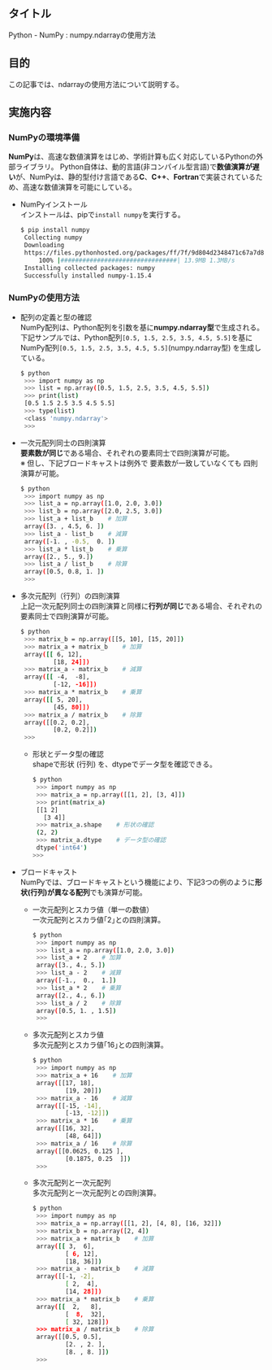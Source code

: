## タイトル
Python - NumPy : numpy.ndarrayの使用方法

## 目的
この記事では、ndarrayの使用方法について説明する。

## 実施内容
### NumPyの環境準備
**NumPy**は、高速な数値演算をはじめ、学術計算も広く対応しているPythonの外部ライブラリ。
Python自体は、動的言語(非コンパイル型言語)で**数値演算が遅い**が、NumPyは、静的型付け言語である**C**、**C++**、**Fortran**で実装されているため、高速な数値演算を可能にしている。

- NumPyインストール<br>
インストールは、pipで`install numpy`を実行する。
  ```bash
  $ pip install numpy
   Collecting numpy
   Downloading
   https://files.pythonhosted.org/packages/ff/7f/9d804d2348471c67a7d8b5f84f9bc59fd1cefa148986f2b74552f8573555/numpy-1.15.4-cp36-cp36m-manylinux1_x86_64.whl (13.9MB)
       100% |################################| 13.9MB 1.3MB/s
   Installing collected packages: numpy
   Successfully installed numpy-1.15.4
  ```

### NumPyの使用方法
- 配列の定義と型の確認<br>
NumPy配列は、Python配列を引数を基に**numpy.ndarray型**で生成される。<br>
下記サンプルでは、Python配列`[0.5, 1.5, 2.5, 3.5, 4.5, 5.5]`を基にNumPy配列`[0.5, 1.5, 2.5, 3.5, 4.5, 5.5]`(numpy.ndarray型) を生成している。
  ```bash
  $ python
   >>> import numpy as np
   >>> list = np.array([0.5, 1.5, 2.5, 3.5, 4.5, 5.5])
   >>> print(list)
   [0.5 1.5 2.5 3.5 4.5 5.5]
   >>> type(list)
   <class 'numpy.ndarray'>
   >>>
  ```

- 一次元配列同士の四則演算<br>
**要素数が同じ**である場合、それぞれの要素同士で四則演算が可能。<br>
※ 但し、下記ブロードキャストは例外で 要素数が一致していなくても 四則演算が可能。
  ```bash
  $ python
   >>> import numpy as np
   >>> list_a = np.array([1.0, 2.0, 3.0])
   >>> list_b = np.array([2.0, 2.5, 3.0])
   >>> list_a + list_b    # 加算
   array([3. , 4.5, 6. ])
   >>> list_a - list_b    # 減算
   array([-1. , -0.5,  0. ])
   >>> list_a * list_b    # 乗算
   array([2., 5., 9.])
   >>> list_a / list_b    # 除算
   array([0.5, 0.8, 1. ])
   >>>
  ```

- 多次元配列（行列）の四則演算<br>
上記一次元配列同士の四則演算と同様に**行列が同じ**である場合、それぞれの要素同士で四則演算が可能。
  ```bash
  $ python
   >>> matrix_b = np.array([[5, 10], [15, 20]])
   >>> matrix_a + matrix_b    # 加算
   array([[ 6, 12],
           [18, 24]])
   >>> matrix_a - matrix_b    # 減算
   array([[ -4,  -8],
           [-12, -16]])
   >>> matrix_a * matrix_b    # 乗算
   array([[ 5, 20],
           [45, 80]])
   >>> matrix_a / matrix_b    # 除算
   array([[0.2, 0.2],
           [0.2, 0.2]])
   >>>
  ```
  - 形状とデータ型の確認<br>
  shapeで形状 (行列) を、dtypeでデータ型を確認できる。
    ```bash
    $ python
     >>> import numpy as np
     >>> matrix_a = np.array([[1, 2], [3, 4]])
     >>> print(matrix_a)
     [[1 2]
       [3 4]]
     >>> matrix_a.shape    # 形状の確認
     (2, 2)
     >>> matrix_a.dtype    # データ型の確認
     dtype('int64')
    >>>
    ```

- ブロードキャスト<br>
NumPyでは、ブロードキャストという機能により、下記3つの例のように**形状(行列)が異なる配列**でも演算が可能。
  - 一次元配列とスカラ値（単一の数値）<br>
    一次元配列とスカラ値｢2｣との四則演算。
    ```bash
    $ python
     >>> import numpy as np
     >>> list_a = np.array([1.0, 2.0, 3.0])
     >>> list_a + 2    # 加算
     array([3., 4., 5.])
     >>> list_a - 2    # 減算
     array([-1.,  0.,  1.])
     >>> list_a * 2    # 乗算
     array([2., 4., 6.])
     >>> list_a / 2    # 除算
     array([0.5, 1. , 1.5])
     >>>
    ```
  - 多次元配列とスカラ値<br>
    多次元配列とスカラ値｢16｣との四則演算。
    ```bash
    $ python
     >>> import numpy as np
     >>> matrix_a + 16    # 加算
     array([[17, 18],
             [19, 20]])
     >>> matrix_a - 16    # 減算
     array([[-15, -14],
             [-13, -12]])
     >>> matrix_a * 16    # 乗算
     array([[16, 32],
             [48, 64]])
     >>> matrix_a / 16    # 除算
     array([[0.0625, 0.125 ],
             [0.1875, 0.25  ]])
     >>>
    ```
  - 多次元配列と一次元配列<br>
    多次元配列と一次元配列との四則演算。
    ```bash
    $ python
     >>> import numpy as np
     >>> matrix_a = np.array([[1, 2], [4, 8], [16, 32]])
     >>> matrix_b = np.array([2, 4])
     >>> matrix_a + matrix_b    # 加算
     array([[ 3,  6],
             [ 6, 12],
             [18, 36]])
     >>> matrix_a - matrix_b    # 減算
     array([[-1, -2],
             [ 2,  4],
             [14, 28]])
     >>> matrix_a * matrix_b    # 乗算
     array([[  2,   8],
             [  8,  32],
             [ 32, 128]])
     >>> matrix_a / matrix_b    # 除算
     array([[0.5, 0.5],
             [2. , 2. ],
             [8. , 8. ]])
     >>>
    ```
